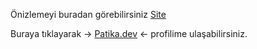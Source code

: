 Önizlemeyi buradan görebilirsiniz [Site](https://burakkalay.github.io/Kodluyoruz-FrontEnd/CSS/Odev_2/index.html)

Buraya tıklayarak -> [Patika.dev](https://academy.patika.dev/tr/@brkkly09) <- profilime ulaşabilirsiniz.